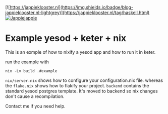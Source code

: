[![https://jappieklooster.nl](https://img.shields.io/badge/blog-jappieklooster.nl-lightgrey)](https://jappieklooster.nl/tag/haskell.html)
[![Jappiejappie](https://img.shields.io/badge/discord-jappiejappie-black?logo=discord)](https://discord.gg/Hp4agqy)
# Example yesod + keter + nix

This is an exmple of how to nixify a yesod
app and how to run it in keter.

run the example with

```
nix -Lv build .#example
```

`nix/server.nix` shows how to configure your configuration.nix file.
whereas the `flake.nix` shows how to flakify your project.
`backend` contains the standard yesod postgres template.
It's moved to backend so nix changes don't cause a recompilation.


Contact me if you need help.
